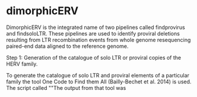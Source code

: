 # dimorphicERV

DimorphicERV is the integrated name of two pipelines called findprovirus and findsoloLTR. 
These pipelines are used to identify proviral deletions resulting from LTR recombination events
from whole genome resequencing paired-end data aligned to the reference genome. 

Step 1: Generation of the catalogue of solo LTR or proviral copies of the HERV family.

To generate the catalogue of solo LTR and proviral elements of a particular family the tool
One Code to Find them All (Bailly-Bechet et al. 2014) is used. The script called ""The output from that tool was
